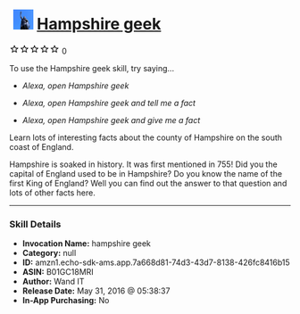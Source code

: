 # &nbsp;<img src="skill_icon" alt="Hampshire geek icon" width="36"> [Hampshire geek](http://alexa.amazon.com/#skills/amzn1.echo-sdk-ams.app.7a668d81-74d3-43d7-8138-426fc8416b15)
![0 stars](../../images/ic_star_border_black_18dp_1x.png)![0 stars](../../images/ic_star_border_black_18dp_1x.png)![0 stars](../../images/ic_star_border_black_18dp_1x.png)![0 stars](../../images/ic_star_border_black_18dp_1x.png)![0 stars](../../images/ic_star_border_black_18dp_1x.png) 0

To use the Hampshire geek skill, try saying...

* *Alexa, open Hampshire geek*

* *Alexa, open Hampshire geek and tell me a fact*

* *Alexa, open Hampshire geek and give me a fact*

Learn lots of interesting facts about the county of Hampshire on the south coast of England.

Hampshire is soaked in history. It was first mentioned in 755! Did you the capital of England used to be in Hampshire? Do you know the name of the first King of England? Well you can find out the answer to that question and lots of other facts here.

***

### Skill Details

* **Invocation Name:** hampshire geek
* **Category:** null
* **ID:** amzn1.echo-sdk-ams.app.7a668d81-74d3-43d7-8138-426fc8416b15
* **ASIN:** B01GC18MRI
* **Author:** Wand IT
* **Release Date:** May 31, 2016 @ 05:38:37
* **In-App Purchasing:** No
